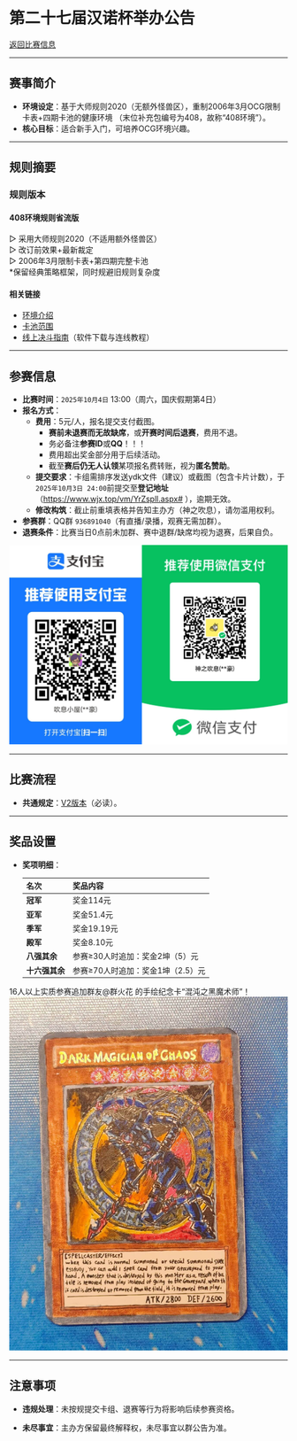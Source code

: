# 第二十七届汉诺杯举办公告

[返回比赛信息](../../../Competitions.html)  

---

## 赛事简介

- **环境设定**：基于大师规则2020（无额外怪兽区），重制2006年3月OCG限制卡表+四期卡池的健康环境 （末位补充包编号为408，故称“408环境”）。  
- **核心目标**：适合新手入门，可培养OCG环境兴趣。  

---

## 规则摘要

### 规则版本

#### 408环境规则省流版

▷ 采用大师规则2020（不适用额外怪兽区）  
▷ 改订前效果+最新裁定  
▷ 2006年3月限制卡表+第四期完整卡池  
*保留经典策略框架，同时规避旧规则复杂度  
   
#### 相关链接

- [环境介绍](../../../../../Articles/Notices/Intro.html)  
- [卡池范围](../../../../Cardpool%20Banlist/Cardpool.html)  
- [线上决斗指南](../../../../Notices/Online.html)（软件下载与连线教程）  

---

## 参赛信息

- **比赛时间**：`2025年10月4日` 13:00（周六，国庆假期第4日）  
- **报名方式**：  
  - **费用**：5元/人，报名提交支付截图。  
    - **赛前未退赛而无故缺席**，或**开赛时间后退赛**，费用不退。  
    - 务必备注**参赛ID**或**QQ**！！！
    - 费用超出奖金部分用于后续活动。  
    - 截至**赛后仍无人认领**某项报名费转账，视为**匿名赞助**。
  - **提交要求**：卡组需排序发送ydk文件（建议）或截图（包含卡片计数），于`2025年10月3日 24:00`前提交至**登记地址**（https://www.wjx.top/vm/YrZspll.aspx# ），逾期无效。  
  - **修改构筑**：截止前重填表格并告知主办方（神之吹息），请勿滥用权利。  
- **参赛群**：QQ群 `936891040`（有直播/录播，观赛无需加群）。  
- **退赛条件**：比赛当日0点前未加群、赛中退群/缺席均视为退赛，后果自负。  

![收费二维码](../../../../../General_materials/Payment/QR_code.jpg)  

---

## 比赛流程

- **共通规定**：[V2版本](../../Common_Rules.html)（必读）。  

---

## 奖品设置

- **奖项明细**：  
  
  | 名次           | 奖品内容                          |
  | -------------- | --------------------------------- |
  | **冠军**       | 奖金114元                         |
  | **亚军**       | 奖金51.4元                        |
  | **季军**       | 奖金19.19元                       |
  | **殿军**       | 奖金8.10元                        |
  | **八强其余**   | 参赛≥30人时追加：奖金2坤（5）元   |
  | **十六强其余** | 参赛≥70人时追加：奖金1坤（2.5）元 |

16人以上实质参赛追加群友@群火花 的手绘纪念卡“混沌之黑魔术师”！
![手绘纪念卡“混沌之黑魔术师”](1_0.jpg)  

---

## 注意事项

- **违规处理**：未按规提交卡组、退赛等行为将影响后续参赛资格。  

- **未尽事宜**：主办方保留最终解释权，未尽事宜以群公告为准。  